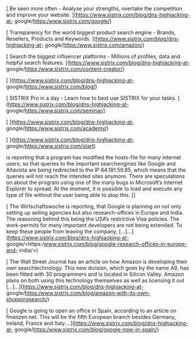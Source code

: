 [ Be seen more often - Analyse your strengths, overtake the competition and
improve your website. ](https://www.sistrix.com/blog/dns-highjacking-at-
google/<https:/www.sistrix.com/google/>)

[ Transparency for the world biggest product search engine - Brands, Resellers,
Products and Keywords. ](https://www.sistrix.com/blog/dns-highjacking-at-
google/<https:/www.sistrix.com/amazon/>)

[ Search the biggest influencer platforms - Millions of profiles, data and
helpful search features. ](https://www.sistrix.com/blog/dns-highjacking-at-
google/<https:/www.sistrix.com/content-creator/>)

[ ](https://www.sistrix.com/blog/dns-highjacking-at-
google/<https:/www.sistrix.com/blog/>)

[ SISTRIX Pro in a day - Learn how to best use SISTRIX for your tasks.
](https://www.sistrix.com/blog/dns-highjacking-at-
google/<https:/www.sistrix.com/seminar/>)

[ ](https://www.sistrix.com/blog/dns-highjacking-at-
google/<https:/www.sistrix.com/academy/>)

[ ](https://www.sistrix.com/blog/dns-highjacking-at-
google/<https:/www.sistrix.com/start>)

is reporting that a program has modified the hosts-file for many internet users,
so that queries to the important searchengines like Google and Altavista are
being redirected to the IP 64.191.59.85, which means that the queries will not
reach the intended sites anymore. There are speculations on about the program
using one of the many bugs in Microsoft’s Internet Explorer to spread. At the
moment, it is possible to load and execute any type of file without the user
being able to stop this. []

[ The Wirtschaftswoche is reporting, that Google is planning on not only setting
up selling agencies but also research-offices in Europe and India. The reasoning
behind this being the USA’s restrictive Visa policies. The work-permits for many
important developers are not being extended. To keep these people from leaving
the company, […]...](https://www.sistrix.com/blog/dns-highjacking-at-
google/<https:/www.sistrix.com/blog/google-research-offices-in-europe-and-
india/>)

[ The Wall Street Journal has an article on how Amazon is developing their own
searchtechnology. This new division, which goes by the name A9, has been fitted
with 30 programmers and is located in Silicon Valley. Amazon plans on both using
this technology themselves as well as licensing it out
[…]...](https://www.sistrix.com/blog/dns-highjacking-at-
google/<https:/www.sistrix.com/blog/amazon-with-its-own-shoppingsearch/>)

[ Google is going to open an office in Spain, according to an article on
finanzen.net. This will be the fifth European branch besides Germany, Ireland,
France and Italy....](https://www.sistrix.com/blog/dns-highjacking-at-
google/<https:/www.sistrix.com/blog/google-now-in-spain/>)

